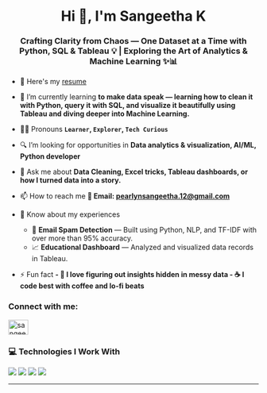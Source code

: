 <h1 align="center">Hi 👋, I'm Sangeetha K</h1>
<h3 align="center">Crafting Clarity from Chaos — One Dataset at a Time with Python, SQL & Tableau 💡 | Exploring the Art of Analytics & Machine Learning ✨📊</h3>

- 🔭 Here's my [resume](https://drive.google.com/file/d/1EMYcKc1KhwUtqDyPp9Tgvy3T2KcO1SBk/view?usp=drive_link)

- 🌱 I’m currently learning **to make data speak — learning how to clean it with Python, query it with SQL, and visualize it beautifully using Tableau and diving deeper into Machine Learning.**

- 👩‍💻 Pronouns **`Learner`, `Explorer`, `Tech Curious`**

- 🔍 I’m looking for opportunities in **Data analytics & visualization, AI/ML, Python developer**

- 💬 Ask me about **Data Cleaning, Excel tricks, Tableau dashboards, or how I turned data into a story.**

- 📫 How to reach me **📧 Email: pearlynsangeetha.12@gmail.com**

- 📄 Know about my experiences
   - 📧 **Email Spam Detection** — Built using Python, NLP, and TF-IDF with over more than 95% accuracy.
   - 📈 **Educational Dashboard** — Analyzed and visualized data records in Tableau. 

- ⚡ Fun fact **- 🧠 I love figuring out insights hidden in messy data - ☕ I code best with coffee and lo-fi beats**

<h3 align="left">Connect with me:</h3>
<p align="left">
<a href="https://linkedin.com/in/sangeethak2025" target="blank"><img align="center" src="https://raw.githubusercontent.com/rahuldkjain/github-profile-readme-generator/master/src/images/icons/Social/linked-in-alt.svg" alt="sangeethak2025" height="30" width="40" /></a>
</p>

 ### 💻 Technologies I Work With

<p align="left">
  <img src="https://img.shields.io/badge/Python-3670A0?style=for-the-badge&logo=python&logoColor=white" />
  <img src="https://img.shields.io/badge/SQL-003B57?style=for-the-badge&logo=sqlite&logoColor=white" />
  <img src="https://img.shields.io/badge/Tableau-E97627?style=for-the-badge&logo=Tableau&logoColor=white" />
  <img src="https://img.shields.io/badge/Excel-217346?style=for-the-badge&logo=microsoft-excel&logoColor=white" />
</p>

---
